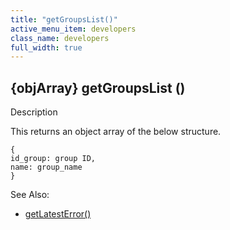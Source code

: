 ```yaml
---
title: "getGroupsList()"
active_menu_item: developers
class_name: developers
full_width: true
---
```



## {objArray} getGroupsList ()

Description

This returns an object array of the below structure.

    {
    id_group: group ID,
    name: group_name
    }
   

See Also:

 - [getLatestError()](../../ssj-object/miscellaneous/getlatesterror.htm)

